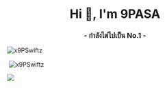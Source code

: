 <h1 align="center">Hi 👋, I'm 9PASA</h1>
<h3 align="center">- กำลังไต่ไปเป็น No.1 -</h3>

<p align="left"> <img src="https://komarev.com/ghpvc/?username=x9PSwiftz&label=Profile%20views&color=0e75b6&style=flat" alt="x9PSwiftz" /> </p>

<p>&nbsp;<img align="center" src="https://github-readme-stats.vercel.app/api?username=x9PSwiftz&show_icons=true&theme=dark&locale=en" alt="x9PSwiftz" /></p>

<img style="text-align: center;" src="https://cdn.discordapp.com/attachments/992767456714182686/1067438567523106826/bugs-bunny-145747.jpg">
